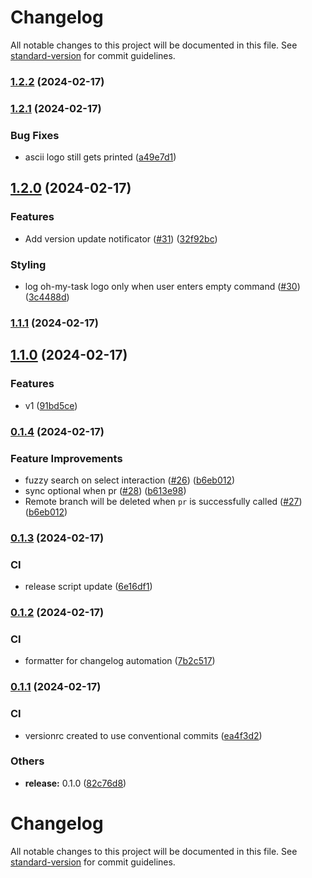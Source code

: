 # Changelog

All notable changes to this project will be documented in this file. See [standard-version](https://github.com/conventional-changelog/standard-version) for commit guidelines.

### [1.2.2](https://github.com/dovigod/workflow-cli/compare/v1.2.1...v1.2.2) (2024-02-17)

### [1.2.1](https://github.com/dovigod/workflow-cli/compare/v1.2.0...v1.2.1) (2024-02-17)


### Bug Fixes

* ascii logo still gets printed ([a49e7d1](https://github.com/dovigod/workflow-cli/commit/a49e7d189552c7810baffe70ebd869f1ed1e85be))

## [1.2.0](https://github.com/dovigod/workflow-cli/compare/v1.1.1...v1.2.0) (2024-02-17)


### Features

* Add version update notificator ([#31](https://github.com/dovigod/workflow-cli/issues/31)) ([32f92bc](https://github.com/dovigod/workflow-cli/commit/32f92bc25547e4ae7dcf46cfa5d42139b95fd779))


### Styling

* log oh-my-task logo only when user enters empty command ([#30](https://github.com/dovigod/workflow-cli/issues/30)) ([3c4488d](https://github.com/dovigod/workflow-cli/commit/3c4488d8ed1b6f4c32d6d8f316e6bfa3a7289e52))

### [1.1.1](https://github.com/dovigod/workflow-cli/compare/v1.1.0...v1.1.1) (2024-02-17)

## [1.1.0](https://github.com/dovigod/workflow-cli/compare/v0.1.5...v1.1.0) (2024-02-17)


### Features

* v1 ([91bd5ce](https://github.com/dovigod/workflow-cli/commit/91bd5ced1df79cccbcf573dccb785f224a20dc55))

### [0.1.4](https://github.com/dovigod/workflow-cli/compare/v0.1.4) (2024-02-17)

### Feature Improvements

- fuzzy search on select interaction ([#26](https://github.com/dovigod/workflow-cli/issues/26)) ([b6eb012](https://github.com/dovigod/workflow-cli/commit/b6eb0121b505f909a71c6c08837a3607f5c48848))
- sync optional when pr ([#28](https://github.com/dovigod/workflow-cli/issues/28)) ([b613e98](https://github.com/dovigod/workflow-cli/commit/b613e98c0437e984fa85301252a89ee598d2b6b3))
- Remote branch will be deleted when `pr` is successfully called ([#27](https://github.com/dovigod/workflow-cli/issues/27)) ([b6eb012](https://github.com/dovigod/oh-my-task/commit/5d2a075e61884f3b43e33a7a3fd0e1f8eeade142))

### [0.1.3](https://github.com/dovigod/workflow-cli/compare/v0.1.0...v0.1.3) (2024-02-17)

### CI

- release script update ([6e16df1](https://github.com/dovigod/workflow-cli/commit/6e16df131df29f6920024670a7922144e540c501))

### [0.1.2](https://github.com/dovigod/workflow-cli/compare/v0.1.1...v0.1.2) (2024-02-17)

### CI

- formatter for changelog automation ([7b2c517](https://github.com/dovigod/workflow-cli/commit/7b2c517cc6e411832825991455c64bbe787fbe64))

### [0.1.1](https://github.com/dovigod/workflow-cli/compare/v0.1.0...v0.1.1) (2024-02-17)

### CI

- versionrc created to use conventional commits ([ea4f3d2](https://github.com/dovigod/workflow-cli/commit/ea4f3d26a83c349781203cadf405f8043002fb3d))

### Others

- **release:** 0.1.0 ([82c76d8](https://github.com/dovigod/workflow-cli/commit/82c76d89f15f61aa58f251239ac1824f10542151))

# Changelog

All notable changes to this project will be documented in this file. See [standard-version](https://github.com/conventional-changelog/standard-version) for commit guidelines.
